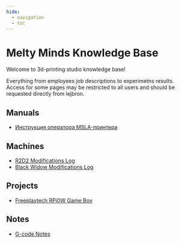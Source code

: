 ```yaml
---
hide:
  - navigation
  - toc
---
```


# Melty Minds Knowledge Base

Welcome to 3d-printing studio knowledge base!  

Everything from employees job descriptions to experimetns results.  
Access for some pages may be restricted to all users and should be requested directly from lejbron.

## Manuals

- [Инструкция оператора MSLA-принтера](msla_print_manual.md)

## Machines

- [R2D2 Modifications Log](r2d2_log.md)
- [Black Widow Modifications Log](black_widow_log.md)

## Projects

- [Freeplaytech RPi0W Game Boy](project_freeplaytech_rpi0w_gba.md)

## Notes

- [G-code Notes](gcode_notes.md)
